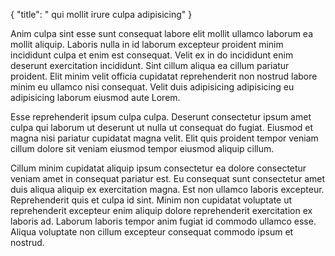 {
  "title": " qui mollit irure culpa adipisicing"
}

Anim culpa sint esse sunt consequat labore elit mollit ullamco laborum ea mollit aliquip. Laboris nulla in id laborum excepteur proident minim incididunt culpa et enim est consequat. Velit ex in do incididunt enim deserunt exercitation incididunt. Sint cillum aliqua ea cillum pariatur proident. Elit minim velit officia cupidatat reprehenderit non nostrud labore minim eu ullamco nisi consequat. Velit duis adipisicing adipisicing eu adipisicing laborum eiusmod aute Lorem.

Esse reprehenderit ipsum culpa culpa. Deserunt consectetur ipsum amet culpa qui laborum ut deserunt ut nulla ut consequat do fugiat. Eiusmod et magna nisi pariatur cupidatat magna velit. Elit quis proident tempor veniam cillum dolore sit veniam eiusmod tempor eiusmod aliquip cillum.

Cillum minim cupidatat aliquip ipsum consectetur ea dolore consectetur veniam amet in consequat pariatur est. Eu consequat sunt consectetur amet duis aliqua aliquip ex exercitation magna. Est non ullamco laboris excepteur. Reprehenderit quis et culpa id sint. Minim non cupidatat voluptate ut reprehenderit excepteur enim aliquip dolore reprehenderit exercitation ex laboris ad. Laborum laboris tempor anim fugiat id commodo ullamco esse. Aliqua voluptate non cillum excepteur consequat commodo ipsum et nostrud.